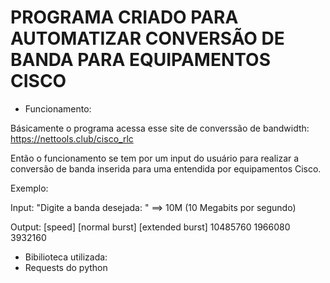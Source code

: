 # PROGRAMA CRIADO PARA AUTOMATIZAR CONVERSÃO DE BANDA PARA EQUIPAMENTOS CISCO

* Funcionamento:

 Básicamente o programa acessa esse site de converssão de bandwidth: https://nettools.club/cisco_rlc

 Então o funcionamento se tem por um input do usuário para realizar a conversão de banda inserida para uma entendida por equipamentos Cisco. 

 Exemplo:
 
 Input:
 "Digite a banda desejada: " ==> 10M (10 Megabits por segundo)

 Output:
 [speed]  [normal burst]  [extended burst]
 10485760    1966080         3932160

* Bibilioteca utilizada:
 * Requests do python
